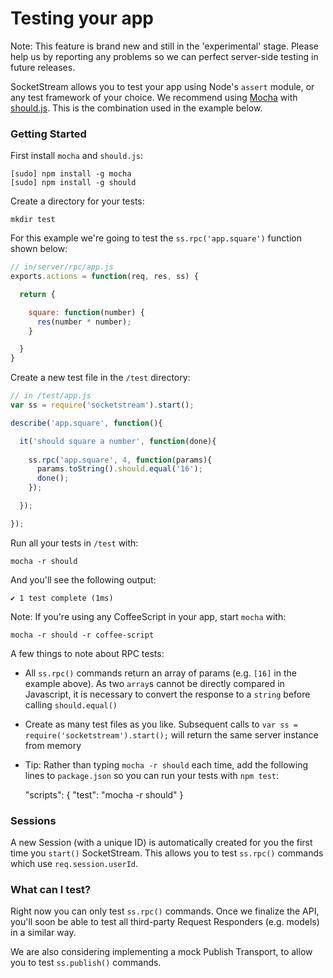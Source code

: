 # Testing your app

Note: This feature is brand new and still in the 'experimental' stage. Please help us by reporting any problems so we can perfect server-side testing in future releases.

SocketStream allows you to test your app using Node's `assert` module, or any test framework of your choice. We recommend using [Mocha](http://visionmedia.github.com/mocha) with [should.js](https://github.com/visionmedia/should.js). This is the combination used in the example below.


### Getting Started

First install `mocha` and `should.js`:

    [sudo] npm install -g mocha
    [sudo] npm install -g should

Create a directory for your tests:

    mkdir test

For this example we're going to test the `ss.rpc('app.square')` function shown below:

```javascript
// in/server/rpc/app.js
exports.actions = function(req, res, ss) {

  return {

    square: function(number) {
      res(number * number);
    }

  }
}
```

Create a new test file in the `/test` directory:

```javascript
// in /test/app.js
var ss = require('socketstream').start();

describe('app.square', function(){

  it('should square a number', function(done){
    
    ss.rpc('app.square', 4, function(params){
      params.toString().should.equal('16');
      done();
    });

  });

});
```

Run all your tests in `/test` with:

    mocha -r should

And you'll see the following output:

    ✔ 1 test complete (1ms)


Note: If you're using any CoffeeScript in your app, start `mocha` with:

    mocha -r should -r coffee-script


A few things to note about RPC tests:

* All `ss.rpc()` commands return an array of params (e.g. `[16]` in the example above). As two `array`s cannot be directly compared in Javascript, it is necessary to convert the response to a `string` before calling `should.equal()`
* Create as many test files as you like. Subsequent calls to `var ss = require('socketstream').start();` will return the same server instance from memory

* Tip: Rather than typing `mocha -r should` each time, add the following lines to `package.json` so you can run your tests with `npm test`:

    "scripts": {
      "test": "mocha -r should"
     }



### Sessions

A new Session (with a unique ID) is automatically created for you the first time you `start()` SocketStream. This allows you to test `ss.rpc()` commands which use `req.session.userId`.


### What can I test?

Right now you can only test `ss.rpc()` commands. Once we finalize the API, you'll soon be able to test all third-party Request Responders (e.g. models) in a similar way.

We are also considering implementing a mock Publish Transport, to allow you to test `ss.publish()` commands.

